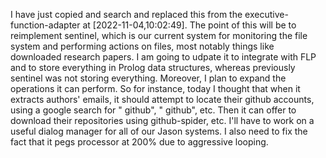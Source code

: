 I have just copied and search and replaced this from the
executive-function-adapter at [2022-11-04,10:02:49].  The point of
this will be to reimplement sentinel, which is our current system for
monitoring the file system and performing actions on files, most
notably things like downloaded research papers.  I am going to udpate
it to integrate with FLP and to store everything in Prolog data
structures, whereas previously sentinel was not storing everything.
Moreover, I plan to expand the operations it can perform. So for
instance, today I thought that when it extracts authors' emails, it
should attempt to locate their github accounts, using a google search
for "<NAME> github", "<EMAIL> github", etc.  Then it can offer to
download their repositories using github-spider, etc.  I'll have to
work on a useful dialog manager for all of our Jason systems.  I also
need to fix the fact that it pegs processor at 200% due to aggressive
looping.
